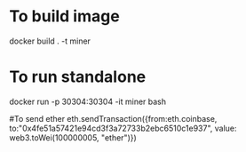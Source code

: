 # To build image
docker build . -t miner

# To run standalone
docker run -p 30304:30304 -it miner bash

#To send ether
eth.sendTransaction({from:eth.coinbase, to:"0x4fe51a57421e94cd3f3a72733b2ebc6510c1e937", value: web3.toWei(100000005, "ether")})